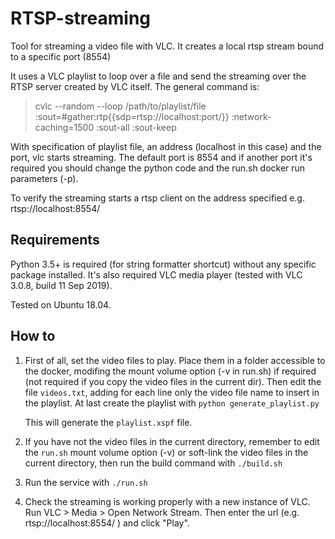 # RTSP-streaming
Tool for streaming a video file with VLC. It creates a local rtsp stream bound to a specific port (8554)

It uses a VLC playlist to loop over a file and send the streaming over the RTSP server created by VLC itself.
The general command is:

> cvlc --random --loop /path/to/playlist/file :sout=#gather:rtp{{sdp=rtsp://localhost:port/}} :network-caching=1500 :sout-all :sout-keep

With specification of playlist file, an address (localhost in this case) and the port, vlc starts streaming.
The default port is 8554 and if another port it's required you should change the python code and the run.sh docker run parameters (-p).

To verify the streaming starts a rtsp client on the address specified e.g. rtsp://localhost:8554/

## Requirements
Python 3.5+ is required (for string formatter shortcut) without any specific package installed.
It's also required VLC media player (tested with VLC 3.0.8, build 11 Sep 2019).

Tested on Ubuntu 18.04.

## How to
1) First of all, set the video files to play. Place them in a folder accessible to the docker, modifing the mount volume option (-v in run.sh) if required (not required if you copy the video files in the current dir). Then edit the file `videos.txt`, adding for each line only the video file name to insert in the playlist.
At last create the playlist with
`python generate_playlist.py`

    This will generate the `playlist.xspf` file.

2) If you have not the video files in the current directory, remember to edit the `run.sh` mount volume option (-v) or soft-link the video files in the current directory, then run the build command with `./build.sh`

3) Run the service with `./run.sh`

4) Check the streaming is working properly with a new instance of VLC. Run VLC > Media > Open Network Stream. Then enter the url (e.g. rtsp://localhost:8554/ ) and click "Play".

